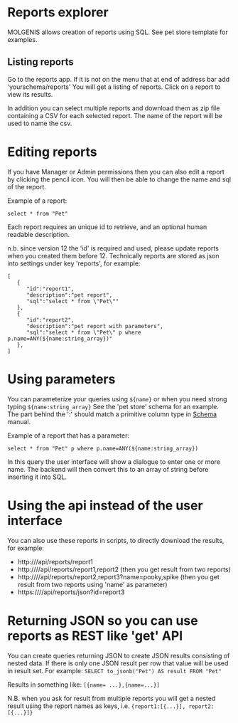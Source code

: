 # Reports explorer

MOLGENIS allows creation of reports using SQL. See pet store template for examples.

## Listing reports

Go to the reports app. If it is not on the menu that at end of address bar add 'yourschema/reports'
You will get a listing of reports. Click on a report to view its results.

In addition you can select multiple reports and download them as zip file containing a CSV for each selected report.
The name of the report will be used to name the csv.

# Editing reports

If you have Manager or Admin permissions then you can also edit a report by clicking the pencil icon.
You will then be able to change the name and sql of the report.

Example of a report:

```select * from "Pet"```

Each report requires an unique id to retrieve, and an optional human readable description.

n.b. since version 12 the 'id' is required and used, please update reports when you created them before 12. Technically reports are stored as json into 
settings under key 'reports', for example: 

```
[
   {
      "id":"report1",
      "description":"pet report",
      "sql":"select * from \"Pet\""
   },
   {
      "id":"report2",
      "description":"pet report with parameters",
      "sql":"select * from \"Pet\" p where p.name=ANY(${name:string_array})"
   },
]
```

# Using parameters

You can parameterize your queries using ```${name}``` or when you need strong typing ```${name:string_array}```
See the 'pet store' schema for an example.
The part behind the ':' should match a primitive column type in [Schema](use_schema.md) manual.

Example of a report that has a parameter:

```select * from "Pet" p where p.name=ANY(${name:string_array})```

In this query the user interface will show a dialogue to enter one or more name. The backend will then convert this to an array of string before inserting 
it into SQL.

# Using the api instead of the user interface

You can also use these reports in scripts, to directly download the results, for example:

* http://<host>/<schema>api/reports/report1
* http://<host>/<schema>/api/reports/report1,report2 (then you get result from two reports)
* http://<host>/<schema>/api/reports/report2,report3?name=pooky,spike (then you get result from two reports using 'name' as parameter)
* https://<host>/<schema>/api/reports/json?id=report3

# Returning JSON so you can use reports as REST like 'get' API

You can create queries returning JSON to create JSON results consisting of nested data. If there is only one JSON result per row that value will be used in 
result set. For example:
```SELECT to_jsonb("Pet") AS result FROM "Pet"```

Results in something like: 
```[{name= ...},{name=...}]```

N.B. when you ask for result from multiple reports you will get a nested result using the report names as keys, i.e.
```{report1:[{...}], report2:[{...}]}```
